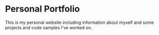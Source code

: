 # Personal Portfolio
This is my personal website including information about myself and some projects and code samples I've worked on.
